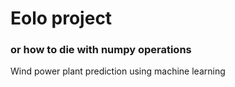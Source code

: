 # Eolo project
### or how to die with numpy operations
Wind power plant prediction using machine learning

